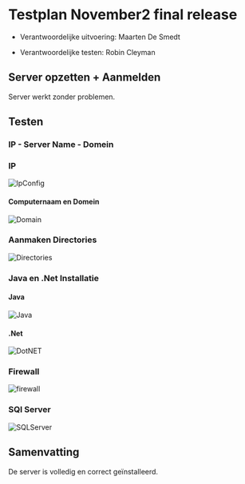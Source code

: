 # Testplan November2 final release

* Verantwoordelijke uitvoering: Maarten De Smedt

* Verantwoordelijke testen: Robin Cleyman

## Server opzetten + Aanmelden

Server werkt zonder problemen.


## Testen

### IP - Server Name - Domein

### IP

![IpConfig](https://github.com/HoGentTIN/p3ops-red/blob/master/November2%20-%20SQL/Test/Images/Ipconfig.png)


#### Computernaam en Domein

![Domain](https://github.com/HoGentTIN/p3ops-red/blob/master/November2%20-%20SQL/Test/Images/Naam_Domein.png)


### Aanmaken Directories

![Directories](https://github.com/HoGentTIN/p3ops-red/blob/master/November2%20-%20SQL/Test/Images/Directories.png)


### Java en .Net Installatie 

#### Java

![Java](https://github.com/HoGentTIN/p3ops-red/blob/master/November2%20-%20SQL/Test/Images/Java.png)

#### .Net

![DotNET](https://github.com/HoGentTIN/p3ops-red/blob/master/November2%20-%20SQL/Test/Images/DotNET.png)

### Firewall

![firewall](https://github.com/HoGentTIN/p3ops-red/blob/master/November2%20-%20SQL/Test/Images/firewall.png)


### SQl Server

![SQLServer](https://github.com/HoGentTIN/p3ops-red/blob/master/November2%20-%20SQL/Test/Images/SQLServer.png)

## Samenvatting

De server is volledig en correct geïnstalleerd.
